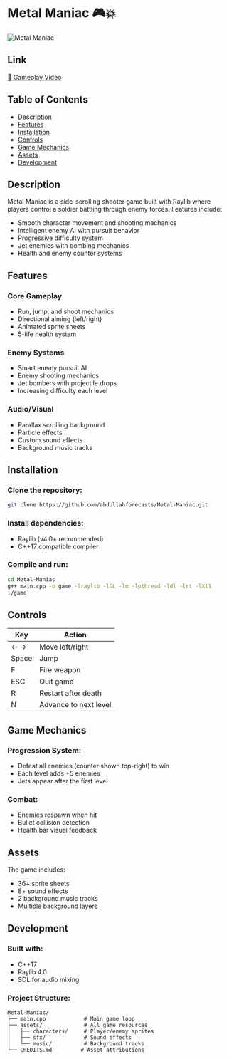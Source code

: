 # Metal Maniac 🎮💥

![Metal Maniac](https://img.shields.io/badge/Metal_Maniac-C%2B%2B-red.svg)

## Link
[🔫 Gameplay Video](https://youtube.com/shorts/h3-jmia6l1M?si=Th_7YPBnEvFB8ox4)

## Table of Contents
- [Description](#description)
- [Features](#features)
- [Installation](#installation)
- [Controls](#controls)
- [Game Mechanics](#game-mechanics)
- [Assets](#assets)
- [Development](#development)


## Description
Metal Maniac is a side-scrolling shooter game built with Raylib where players control a soldier battling through enemy forces. Features include:
- Smooth character movement and shooting mechanics
- Intelligent enemy AI with pursuit behavior
- Progressive difficulty system
- Jet enemies with bombing mechanics
- Health and enemy counter systems

## Features
### Core Gameplay
- Run, jump, and shoot mechanics
- Directional aiming (left/right)
- Animated sprite sheets
- 5-life health system

### Enemy Systems
- Smart enemy pursuit AI
- Enemy shooting mechanics
- Jet bombers with projectile drops
- Increasing difficulty each level

### Audio/Visual
- Parallax scrolling background
- Particle effects
- Custom sound effects
- Background music tracks

## Installation
### Clone the repository:
```bash
git clone https://github.com/abdullahforecasts/Metal-Maniac.git
```

### Install dependencies:
- Raylib (v4.0+ recommended)
- C++17 compatible compiler

### Compile and run:
```bash
cd Metal-Maniac
g++ main.cpp -o game -lraylib -lGL -lm -lpthread -ldl -lrt -lX11
./game
```

## Controls
| Key      | Action                |
|----------|----------------------|
| ← →  | Move left/right       |
| Space    | Jump                 |
| F        | Fire weapon          |
| ESC      | Quit game            |
| R        | Restart after death  |
| N        | Advance to next level|

## Game Mechanics
### Progression System:
- Defeat all enemies (counter shown top-right) to win
- Each level adds +5 enemies
- Jets appear after the first level

### Combat:
- Enemies respawn when hit
- Bullet collision detection
- Health bar visual feedback

## Assets
The game includes:
- 36+ sprite sheets
- 8+ sound effects
- 2 background music tracks
- Multiple background layers


## Development
### Built with:
- C++17
- Raylib 4.0
- SDL for audio mixing

### Project Structure:
```
Metal-Maniac/
├── main.cpp            # Main game loop
├── assets/             # All game resources
│   ├── characters/     # Player/enemy sprites
│   ├── sfx/            # Sound effects
│   └── music/          # Background tracks
└── CREDITS.md         # Asset attributions
```

